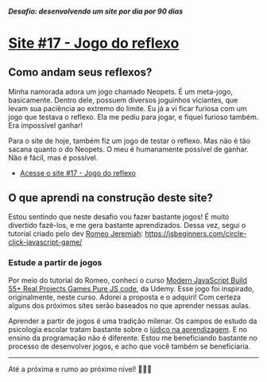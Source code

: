 ##### Desafio: desenvolvendo um site por dia por 90 dias 

# [Site #17 - Jogo do reflexo](https://www.dorlyneto.com/90sites/17-reflexo)

## Como andam seus reflexos?

Minha namorada adora um jogo chamado Neopets. É um meta-jogo, basicamente. Dentro dele, possuem diversos joguinhos viciantes, que levam sua paciência ao extremo do limite. Eu já a vi ficar furiosa com um jogo que testava o reflexo. Ela me pediu para jogar, e fiquei furioso também. Era impossível ganhar!

Para o site de hoje, também fiz um jogo de testar o reflexo. Mas não é tão sacana quanto o do Neopets. O meu é humanamente possível de ganhar. Não é fácil, mas é possível.

* [Acesse o site #17 - Jogo do reflexo](https://www.dorlyneto.com/90sites/17-reflexo)

## O que aprendi na construção deste site?

Estou sentindo que neste desafio vou fazer bastante jogos! É muito divertido fazê-los, e me gera bastante aprendizados. Dessa vez, segui o tutorial criado pelo dev [Romeo Jeremiah](https://github.com/romeojeremiah): https://jsbeginners.com/circle-click-javascript-game/

### Estude a partir de jogos

Por meio do tutorial do Romeo, conheci o curso [Modern JavaScript Build 55+ Real Projects Games Pure JS code](https://www.udemy.com/course/javascript-course-projects/), da Udemy. Esse jogo foi inspirado, originalmente, neste curso. Adorei a proposta e o adquiri! Com certeza alguns dos próximos sites serão baseados no que aprender nessas aulas.

Aprender a partir de jogos é uma tradição milenar. Os campos de estudo da psicologia escolar tratam bastante sobre o [lúdico na aprendizagem](https://psicologado.com.br/atuacao/psicologia-escolar/a-importancia-do-ludico-no-processo-de-ensino-aprendizagem-no-desenvolvimento-da-infancia). E no ensino da programação não é diferente. Estou me beneficiando bastante no processo de desenvolver jogos, e acho que você também se beneficiaria. 

---

Até a próxima e rumo ao próximo nível! 🚀🚀🚀